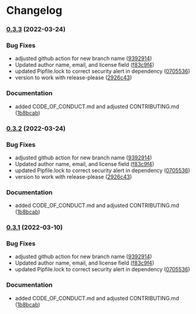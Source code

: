 # Changelog

### [0.3.3](https://www.github.com/looker-open-source/looker_deployer/compare/looker-deployer-v0.3.2...looker-deployer-v0.3.3) (2022-03-24)


### Bug Fixes

* adjusted github action for new branch name ([9392914](https://www.github.com/looker-open-source/looker_deployer/commit/93929146f2fe5523b437cfb37398e6e31a6f6f6f))
* Updated author name, email, and license field ([f83c9f4](https://www.github.com/looker-open-source/looker_deployer/commit/f83c9f4710c21af4710ef7ddde43842bd88840cb))
* updated Pipfile.lock to correct security alert in dependency ([0705536](https://www.github.com/looker-open-source/looker_deployer/commit/07055362235214ff65b14f7db79d64e977aa6e7e))
* version to work with release-please ([2926c43](https://www.github.com/looker-open-source/looker_deployer/commit/2926c43314cea3a8f7dc1e6711249fe350992c9a))


### Documentation

* added CODE_OF_CONDUCT.md and adjusted CONTRIBUTING.md ([1b8bcab](https://www.github.com/looker-open-source/looker_deployer/commit/1b8bcab2ff833cf6735b70b5334b402e0dcd57e1))

### [0.3.2](https://www.github.com/looker-open-source/looker_deployer/compare/looker-deployer-v0.3.1...looker-deployer-v0.3.2) (2022-03-24)


### Bug Fixes

* adjusted github action for new branch name ([9392914](https://www.github.com/looker-open-source/looker_deployer/commit/93929146f2fe5523b437cfb37398e6e31a6f6f6f))
* Updated author name, email, and license field ([f83c9f4](https://www.github.com/looker-open-source/looker_deployer/commit/f83c9f4710c21af4710ef7ddde43842bd88840cb))
* updated Pipfile.lock to correct security alert in dependency ([0705536](https://www.github.com/looker-open-source/looker_deployer/commit/07055362235214ff65b14f7db79d64e977aa6e7e))
* version to work with release-please ([2926c43](https://www.github.com/looker-open-source/looker_deployer/commit/2926c43314cea3a8f7dc1e6711249fe350992c9a))


### Documentation

* added CODE_OF_CONDUCT.md and adjusted CONTRIBUTING.md ([1b8bcab](https://www.github.com/looker-open-source/looker_deployer/commit/1b8bcab2ff833cf6735b70b5334b402e0dcd57e1))

### [0.3.1](https://www.github.com/looker-open-source/looker_deployer/compare/looker-deployer-v0.3.0...looker-deployer-v0.3.1) (2022-03-10)


### Bug Fixes

* adjusted github action for new branch name ([9392914](https://www.github.com/looker-open-source/looker_deployer/commit/93929146f2fe5523b437cfb37398e6e31a6f6f6f))
* Updated author name, email, and license field ([f83c9f4](https://www.github.com/looker-open-source/looker_deployer/commit/f83c9f4710c21af4710ef7ddde43842bd88840cb))
* updated Pipfile.lock to correct security alert in dependency ([0705536](https://www.github.com/looker-open-source/looker_deployer/commit/07055362235214ff65b14f7db79d64e977aa6e7e))


### Documentation

* added CODE_OF_CONDUCT.md and adjusted CONTRIBUTING.md ([1b8bcab](https://www.github.com/looker-open-source/looker_deployer/commit/1b8bcab2ff833cf6735b70b5334b402e0dcd57e1))
